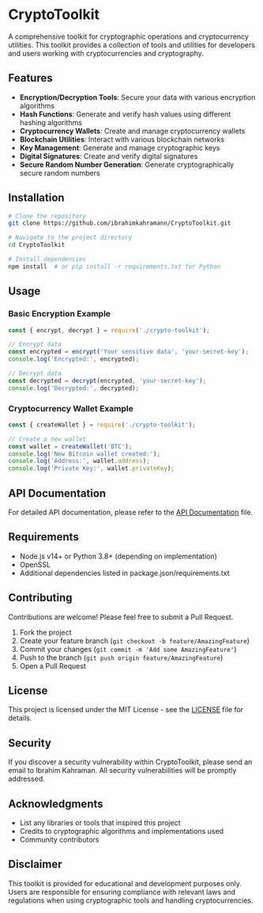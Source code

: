 # CryptoToolkit

A comprehensive toolkit for cryptographic operations and cryptocurrency utilities. This toolkit provides a collection of tools and utilities for developers and users working with cryptocurrencies and cryptography.

## Features

- **Encryption/Decryption Tools**: Secure your data with various encryption algorithms
- **Hash Functions**: Generate and verify hash values using different hashing algorithms
- **Cryptocurrency Wallets**: Create and manage cryptocurrency wallets
- **Blockchain Utilities**: Interact with various blockchain networks
- **Key Management**: Generate and manage cryptographic keys
- **Digital Signatures**: Create and verify digital signatures
- **Secure Random Number Generation**: Generate cryptographically secure random numbers

## Installation

```bash
# Clone the repository
git clone https://github.com/ibrahimkahramann/CryptoToolkit.git

# Navigate to the project directory
cd CryptoToolkit

# Install dependencies
npm install  # or pip install -r requirements.txt for Python
```

## Usage

### Basic Encryption Example

```javascript
const { encrypt, decrypt } = require('./crypto-toolkit');

// Encrypt data
const encrypted = encrypt('Your sensitive data', 'your-secret-key');
console.log('Encrypted:', encrypted);

// Decrypt data
const decrypted = decrypt(encrypted, 'your-secret-key');
console.log('Decrypted:', decrypted);
```

### Cryptocurrency Wallet Example

```javascript
const { createWallet } = require('./crypto-toolkit');

// Create a new wallet
const wallet = createWallet('BTC');
console.log('New Bitcoin wallet created:');
console.log('Address:', wallet.address);
console.log('Private Key:', wallet.privateKey);
```

## API Documentation

For detailed API documentation, please refer to the [API Documentation](docs/API.md) file.

## Requirements

- Node.js v14+ or Python 3.8+ (depending on implementation)
- OpenSSL
- Additional dependencies listed in package.json/requirements.txt

## Contributing

Contributions are welcome! Please feel free to submit a Pull Request.

1. Fork the project
2. Create your feature branch (`git checkout -b feature/AmazingFeature`)
3. Commit your changes (`git commit -m 'Add some AmazingFeature'`)
4. Push to the branch (`git push origin feature/AmazingFeature`)
5. Open a Pull Request

## License

This project is licensed under the MIT License - see the [LICENSE](LICENSE) file for details.

## Security

If you discover a security vulnerability within CryptoToolkit, please send an email to Ibrahim Kahraman. All security vulnerabilities will be promptly addressed.

## Acknowledgments

- List any libraries or tools that inspired this project
- Credits to cryptographic algorithms and implementations used
- Community contributors

## Disclaimer

This toolkit is provided for educational and development purposes only. Users are responsible for ensuring compliance with relevant laws and regulations when using cryptographic tools and handling cryptocurrencies.
